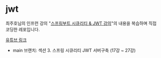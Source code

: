 # jwt

최주호님의 인프런 강의 "[스프링부트 시큐리티 &amp; JWT 강의](https://www.inflearn.com/course/%EC%8A%A4%ED%94%84%EB%A7%81%EB%B6%80%ED%8A%B8-%EC%8B%9C%ED%81%90%EB%A6%AC%ED%8B%B0)"의 내용을 복습하며 직접 코딩한 레포입니다.

[유튜브 링크](https://youtu.be/GEv_hw0VOxE)
- main 브랜치: 섹션 3. 스프링 시큐리티 JWT 서버구축 (17강 ~ 27강)
